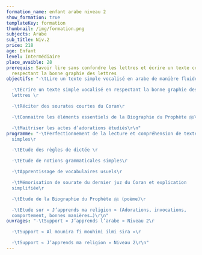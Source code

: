```yaml
---
formation_name: enfant arabe niveau 2
show_formation: true
templateKey: formation
thumbnail: /img/formation.png
subjects: Arabe
sub_title: Niv.2
price: 218
age: Enfant
level: Intermédiaire
place_avaible: 28
prerequis: Savoir lire sans confondre les lettres et écrire un texte court en
  respectant la bonne graphie des lettres
objectifs: "-\tLire un texte simple vocalisé en arabe de manière fluide\r

  -\tEcrire un texte simple vocalisé en respectant la bonne graphie des
  lettres \r

  -\tRéciter des sourates courtes du Coran\r

  -\tConnaitre les éléments essentiels de la Biographie du Prophète ﷺ\r

  -\tMaitriser les actes d’adorations étudiés\r\n"
programme: "-\tPerfectionnement de la lecture et compréhension de textes
  simples\r

  -\tEtude des règles de dictée \r

  -\tEtude de notions grammaticales simples\r

  -\tApprentissage de vocabulaires usuels\r

  -\tMémorisation de sourate du dernier juz du Coran et explication
  simplifiée\r

  -\tEtude de la Biographie du Prophète ﷺ (poème)\r

  -\tEtude sur « J’apprends ma religion » (Adorations, invocations,
  comportement, bonnes manières…)\r\n"
ouvrages: "-\tSupport « J’apprends l’arabe » Niveau 2\r

  -\tSupport « Al mounira fi mouhimi ilmi sira »\r

  -\tSupport « J’apprends ma religion » Niveau 2\r\n"
---
```

